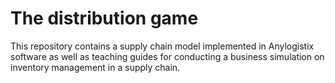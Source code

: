 # The distribution game

This repository contains a supply chain model implemented in Anylogistix software as well as teaching guides for conducting a business simulation on inventory management in a supply chain.
